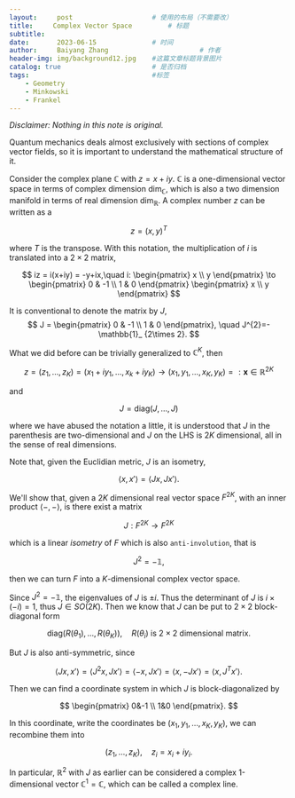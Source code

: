 ```yaml
---
layout:     post   				    # 使用的布局（不需要改）
title:     Complex Vector Space			# 标题 
subtitle:   
date:       2023-06-15 				# 时间
author:     Baiyang Zhang 						# 作者
header-img: img/background12.jpg 	#这篇文章标题背景图片
catalog: true 						# 是否归档
tags:								#标签
    - Geometry
    - Minkowski
    - Frankel
---
```


*Disclaimer: Nothing in this note is original.*

Quantum mechanics deals almost exclusively with sections of complex vector fields, so it is important to understand the mathematical structure of it. 

Consider the complex plane $\mathbb{C}$ with $z=x+iy$. $\mathbb{C}$ is a one-dimensional vector space in terms of complex dimension $\text{dim}_ {\mathbb{C}}$, which is also a two dimension manifold in terms of real dimension $\text{dim}_ {\mathbb{R}}$. A complex number $z$ can be written as a 

$$
z= (x,y)^{T}
$$

where $T$ is the transpose. With this notation, the multiplication of $i$ is translated into a $2\times 2$ matrix, 

$$
iz = i(x+iy) = -y+ix,\quad  i: 
\begin{pmatrix}
x \\ y
\end{pmatrix} \to 
\begin{pmatrix}
0 & -1 \\
1 & 0
\end{pmatrix}
\begin{pmatrix}
x \\ y
\end{pmatrix}
$$

It is conventional to denote the matrix by $J$,
$$
J = \begin{pmatrix}
0 & -1 \\
1 & 0
\end{pmatrix}, \quad  J^{2}=-\mathbb{1}_ {2\times 2}.
$$

What we did before can be trivially generalized to $\mathbb{C}^{K}$, then 

$$
z = (z_ {1},\dots,z_ {K}) = (x_ {1}+iy_ {1},\dots,x_ {k}+iy_ {K})\to(x_ {1},y_ {1},\dots,x_ {K},y_ {K}) =: \mathbf{x} \in \mathbb{R}^{2K}
$$

and

$$
J = \text{diag}(J, \dots,J)
$$

where we have abused the notation a little, it is understood that $J$ in the parenthesis are two-dimensional and $J$ on the LHS is $2K$ dimensional, all in the sense of real dimensions.

Note that, given the Euclidian metric, $J$ is an isometry,

$$
\left\langle x,x' \right\rangle =\left\langle Jx,Jx' \right\rangle .
$$

We'll show that, given a $2K$ dimensional real vector space $F^{2K}$, with an inner product $\left\langle -,- \right\rangle$, is there exist a matrix 

$$
J: F^{2K} \to F^{2K}
$$

which is a linear *isometry* of $F$ which is also `anti-involution`, that is 

$$
J^{2}=-\mathbb{1},
$$

then we can turn $F$ into a $K$-dimensional complex vector space.

Since $J^{2}=-\mathbb{1}$, the eigenvalues of $J$ is $\pm i$. Thus the determinant of $J$ is $i\times(-i)=1$, thus $J\in SO(2K)$. Then we know that $J$ can be put to $2\times 2$ block-diagonal form 

$$
\text{diag}(R(\theta_ {1}),\dots,R(\theta_ {K})), \quad R(\theta_ {i}) \text{ is }2\times 2 \text{ dimensional matrix.}
$$

But $J$ is also anti-symmetric, since 

$$
\left\langle Jx,x' \right\rangle = \left\langle J^{2}x,Jx' \right\rangle = \left\langle -x,Jx' \right\rangle = \left\langle x,-Jx' \right\rangle  = \left\langle x,J^{T}x' \right\rangle .
$$

Then we can find a coordinate system in which $J$ is block-diagonalized by

$$
\begin{pmatrix}
0&-1 \\
1&0
\end{pmatrix}.
$$

In this coordinate, write the coordinates be $(x_ {1},y_ {1},\dots,x_ {K},y_ {K})$, we can recombine them into

$$
(z_ {1},\dots,z_ {K}),\quad  z_ {i} = x_ {i} + i y_ {i}.
$$

In particular, $\mathbb{R}^{2}$ with $J$ as earlier can be considered a complex 1-dimensional vector $\mathbb{C}^{1}=\mathbb{C}$, which can be called a complex line.

